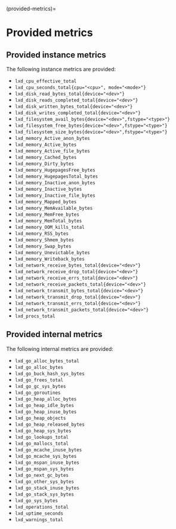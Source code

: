 (provided-metrics)=
# Provided metrics

## Provided instance metrics

The following instance metrics are provided:

* `lxd_cpu_effective_total`
* `lxd_cpu_seconds_total{cpu="<cpu>", mode="<mode>"}`
* `lxd_disk_read_bytes_total{device="<dev>"}`
* `lxd_disk_reads_completed_total{device="<dev>"}`
* `lxd_disk_written_bytes_total{device="<dev>"}`
* `lxd_disk_writes_completed_total{device="<dev>"}`
* `lxd_filesystem_avail_bytes{device="<dev>",fstype="<type>"}`
* `lxd_filesystem_free_bytes{device="<dev>",fstype="<type>"}`
* `lxd_filesystem_size_bytes{device="<dev>",fstype="<type>"}`
* `lxd_memory_Active_anon_bytes`
* `lxd_memory_Active_bytes`
* `lxd_memory_Active_file_bytes`
* `lxd_memory_Cached_bytes`
* `lxd_memory_Dirty_bytes`
* `lxd_memory_HugepagesFree_bytes`
* `lxd_memory_HugepagesTotal_bytes`
* `lxd_memory_Inactive_anon_bytes`
* `lxd_memory_Inactive_bytes`
* `lxd_memory_Inactive_file_bytes`
* `lxd_memory_Mapped_bytes`
* `lxd_memory_MemAvailable_bytes`
* `lxd_memory_MemFree_bytes`
* `lxd_memory_MemTotal_bytes`
* `lxd_memory_OOM_kills_total`
* `lxd_memory_RSS_bytes`
* `lxd_memory_Shmem_bytes`
* `lxd_memory_Swap_bytes`
* `lxd_memory_Unevictable_bytes`
* `lxd_memory_Writeback_bytes`
* `lxd_network_receive_bytes_total{device="<dev>"}`
* `lxd_network_receive_drop_total{device="<dev>"}`
* `lxd_network_receive_errs_total{device="<dev>"}`
* `lxd_network_receive_packets_total{device="<dev>"}`
* `lxd_network_transmit_bytes_total{device="<dev>"}`
* `lxd_network_transmit_drop_total{device="<dev>"}`
* `lxd_network_transmit_errs_total{device="<dev>"}`
* `lxd_network_transmit_packets_total{device="<dev>"}`
* `lxd_procs_total`

## Provided internal metrics

The following internal metrics are provided:

* `lxd_go_alloc_bytes_total`
* `lxd_go_alloc_bytes`
* `lxd_go_buck_hash_sys_bytes`
* `lxd_go_frees_total`
* `lxd_go_gc_sys_bytes`
* `lxd_go_goroutines`
* `lxd_go_heap_alloc_bytes`
* `lxd_go_heap_idle_bytes`
* `lxd_go_heap_inuse_bytes`
* `lxd_go_heap_objects`
* `lxd_go_heap_released_bytes`
* `lxd_go_heap_sys_bytes`
* `lxd_go_lookups_total`
* `lxd_go_mallocs_total`
* `lxd_go_mcache_inuse_bytes`
* `lxd_go_mcache_sys_bytes`
* `lxd_go_mspan_inuse_bytes`
* `lxd_go_mspan_sys_bytes`
* `lxd_go_next_gc_bytes`
* `lxd_go_other_sys_bytes`
* `lxd_go_stack_inuse_bytes`
* `lxd_go_stack_sys_bytes`
* `lxd_go_sys_bytes`
* `lxd_operations_total`
* `lxd_uptime_seconds`
* `lxd_warnings_total`
